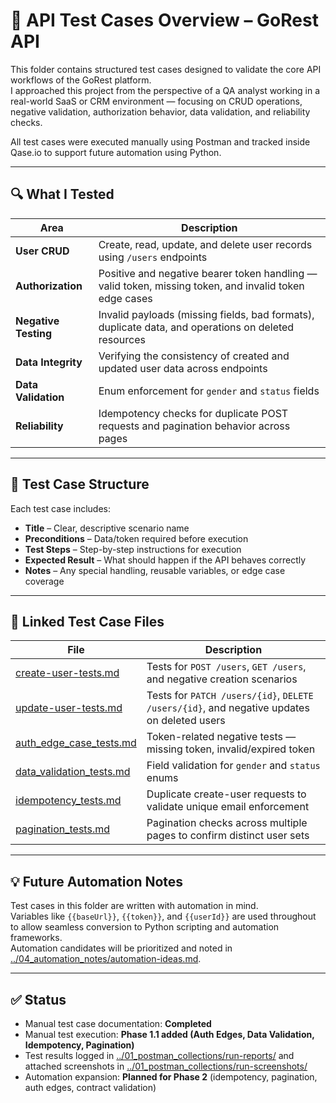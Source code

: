 # 🧪 API Test Cases Overview – GoRest API

This folder contains structured test cases designed to validate the core API workflows of the GoRest platform.  
I approached this project from the perspective of a QA analyst working in a real-world SaaS or CRM environment — focusing on CRUD operations, negative validation, authorization behavior, data validation, and reliability checks.

All test cases were executed manually using Postman and tracked inside Qase.io to support future automation using Python.

---

## 🔍 What I Tested

| Area             | Description |
|------------------|-------------|
| **User CRUD**    | Create, read, update, and delete user records using `/users` endpoints |
| **Authorization**| Positive and negative bearer token handling — valid token, missing token, and invalid token edge cases |
| **Negative Testing** | Invalid payloads (missing fields, bad formats), duplicate data, and operations on deleted resources |
| **Data Integrity** | Verifying the consistency of created and updated user data across endpoints |
| **Data Validation** | Enum enforcement for `gender` and `status` fields |
| **Reliability** | Idempotency checks for duplicate POST requests and pagination behavior across pages |

---

## 🧱 Test Case Structure

Each test case includes:
- **Title** – Clear, descriptive scenario name  
- **Preconditions** – Data/token required before execution  
- **Test Steps** – Step-by-step instructions for execution  
- **Expected Result** – What should happen if the API behaves correctly  
- **Notes** – Any special handling, reusable variables, or edge case coverage  

---

## 📂 Linked Test Case Files

| File | Description |
|------|-------------|
| [create-user-tests.md](./create-user-tests.md) | Tests for `POST /users`, `GET /users`, and negative creation scenarios |
| [update-user-tests.md](./update-user-tests.md) | Tests for `PATCH /users/{id}`, `DELETE /users/{id}`, and negative updates on deleted users |
| [auth_edge_case_tests.md](./04_auth_edge_case_tests.md) | Token-related negative tests — missing token, invalid/expired token |
| [data_validation_tests.md](./05_data_validation_tests.md) | Field validation for `gender` and `status` enums |
| [idempotency_tests.md](./06_idempotency_tests.md) | Duplicate create-user requests to validate unique email enforcement |
| [pagination_tests.md](./07_pagination_tests.md) | Pagination checks across multiple pages to confirm distinct user sets |

---

## 💡 Future Automation Notes

Test cases in this folder are written with automation in mind.  
Variables like `{{baseUrl}}`, `{{token}}`, and `{{userId}}` are used throughout to allow seamless conversion to Python scripting and automation frameworks.  
Automation candidates will be prioritized and noted in [../04_automation_notes/automation-ideas.md](../04_automation_notes/automation-ideas.md).

---

## ✅ Status

- Manual test case documentation: **Completed**  
- Manual test execution: **Phase 1.1 added (Auth Edges, Data Validation, Idempotency, Pagination)**  
- Test results logged in [../01_postman_collections/run-reports/](../01_postman_collections/run-reports/) and attached screenshots in [../01_postman_collections/run-screenshots/](../01_postman_collections/run-screenshots/)  
- Automation expansion: **Planned for Phase 2** (idempotency, pagination, auth edges, contract validation)